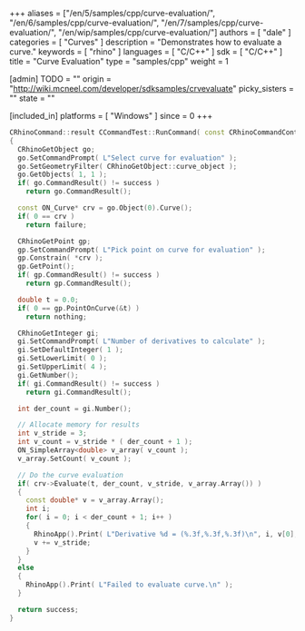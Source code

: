 +++
aliases = ["/en/5/samples/cpp/curve-evaluation/", "/en/6/samples/cpp/curve-evaluation/", "/en/7/samples/cpp/curve-evaluation/", "/en/wip/samples/cpp/curve-evaluation/"]
authors = [ "dale" ]
categories = [ "Curves" ]
description = "Demonstrates how to evaluate a curve."
keywords = [ "rhino" ]
languages = [ "C/C++" ]
sdk = [ "C/C++" ]
title = "Curve Evaluation"
type = "samples/cpp"
weight = 1

[admin]
TODO = ""
origin = "http://wiki.mcneel.com/developer/sdksamples/crvevaluate"
picky_sisters = ""
state = ""

[included_in]
platforms = [ "Windows" ]
since = 0
+++

```cpp
CRhinoCommand::result CCommandTest::RunCommand( const CRhinoCommandContext& context )
{
  CRhinoGetObject go;
  go.SetCommandPrompt( L"Select curve for evaluation" );
  go.SetGeometryFilter( CRhinoGetObject::curve_object );
  go.GetObjects( 1, 1 );
  if( go.CommandResult() != success )
    return go.CommandResult();

  const ON_Curve* crv = go.Object(0).Curve();
  if( 0 == crv )
    return failure;

  CRhinoGetPoint gp;
  gp.SetCommandPrompt( L"Pick point on curve for evaluation" );
  gp.Constrain( *crv );
  gp.GetPoint();
  if( gp.CommandResult() != success )
    return gp.CommandResult();

  double t = 0.0;
  if( 0 == gp.PointOnCurve(&t) )
    return nothing;

  CRhinoGetInteger gi;
  gi.SetCommandPrompt( L"Number of derivatives to calculate" );
  gi.SetDefaultInteger( 1 );
  gi.SetLowerLimit( 0 );
  gi.SetUpperLimit( 4 );
  gi.GetNumber();
  if( gi.CommandResult() != success )
    return gi.CommandResult();

  int der_count = gi.Number();

  // Allocate memory for results
  int v_stride = 3;
  int v_count = v_stride * ( der_count + 1 );
  ON_SimpleArray<double> v_array( v_count );
  v_array.SetCount( v_count );

  // Do the curve evaluation
  if( crv->Evaluate(t, der_count, v_stride, v_array.Array()) )
  {
    const double* v = v_array.Array();
    int i;
    for( i = 0; i < der_count + 1; i++ )
    {
      RhinoApp().Print( L"Derivative %d = (%.3f,%.3f,%.3f)\n", i, v[0], v[1], v[2] );
      v += v_stride;
    }
  }
  else
  {
    RhinoApp().Print( L"Failed to evaluate curve.\n" );
  }

  return success;
}
```
